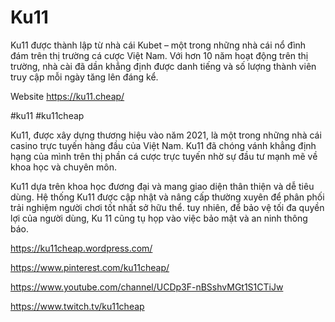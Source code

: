 # Ku11

Ku11 được thành lập từ nhà cái Kubet – một trong những nhà cái nổ đình đám trên thị trường cá cược Việt Nam. Với hơn 10 năm hoạt động trên thị trường, nhà cài đã dần khẳng định được danh tiếng và số lượng thành viên truy cập mỗi ngày tăng lên đáng kể.

Website https://ku11.cheap/

#ku11 #ku11cheap

Ku11, được xây dựng thương hiệu vào năm 2021, là một trong những nhà cái casino trực tuyến hàng đầu của Việt Nam. Ku11 đã chóng vánh khẳng định hạng của mình trên thị phần cá cược trực tuyến nhờ sự đầu tư mạnh mẽ về khoa học và chuyên môn.

Ku11 dựa trên khoa học đương đại và mang giao diện thân thiện và dễ tiêu dùng. Hệ thống Ku11 được cập nhật và nâng cấp thường xuyên để phân phối trải nghiệm người chơi tốt nhất sở hữu thể. tuy nhiên, để bảo vệ tối đa quyền lợi của người dùng, Ku 11 cũng tụ họp vào việc bảo mật và an ninh thông báo.

https://ku11cheap.wordpress.com/

https://www.pinterest.com/ku11cheap/

https://www.youtube.com/channel/UCDp3F-nBSshvMGt1S1CTiJw

https://www.twitch.tv/ku11cheap
